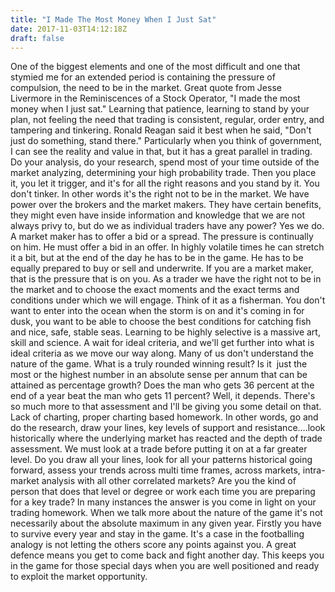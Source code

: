 ```yaml
---
title: "I Made The Most Money When I Just Sat"
date: 2017-11-03T14:12:18Z
draft: false
---
```


One of the biggest elements and one of the most difficult and one that stymied me for an
extended period is containing the pressure of compulsion, the need to be in the market. Great
quote from Jesse Livermore in the Reminiscences of a Stock Operator, "I made the most money
when I just sat." Learning that patience, learning to stand by your plan, not feeling the need that
trading is consistent, regular, order entry, and tampering and tinkering. Ronald Reagan said it best
when he said, "Don't just do something, stand there." Particularly when you think of government,
I can see the reality and value in that, but it has a great parallel in trading. Do your analysis, do
your research, spend most of your time outside of the market analyzing, determining your high
probability trade. Then you place it, you let it trigger, and it's for all the right reasons and you
stand by it. You don't tinker.
In other words it's the right not to be in the market. We have power over the brokers and the
market makers. They have certain benefits, they might even have inside information and
knowledge that we are not always privy to, but do we as individual traders have any power? Yes
we do. A market maker has to offer a bid or a spread. The pressure is continually on him. He must
offer a bid in an offer. In highly volatile times he can stretch it a bit, but at the end of the day he
has to be in the game. He has to be equally prepared to buy or sell and underwrite. If you are a
market maker, that is the pressure that is on you.
As a trader we have the right not to be in the market and to choose the exact moments and the
exact terms and conditions under which we will engage. Think of it as a fisherman. You don't want
to enter into the ocean when the storm is on and it's coming in for dusk, you want to be able to
choose the best conditions for catching fish and nice, safe, stable seas. Learning to be highly
selective is a massive art, skill and science. A wait for ideal criteria, and we'll get further into what
is ideal criteria as we move our way along.
Many of us don't understand the nature of the game. What is a truly rounded winning result? Is it
 just the most or the highest number in an absolute sense per annum that can be attained as
percentage growth? Does the man who gets 36 percent at the end of a year beat the man who
gets 11 percent? Well, it depends. There's so much more to that assessment and I'll be giving you
some detail on that.
Lack of charting, proper charting based homework. In other words, go and do the research, draw
your lines, key levels of support and resistance….look historically where the underlying market has
reacted and the depth of trade assessment. We must look at a trade before putting it on at a far
greater level. Do you draw all your lines, look for all your patterns historical going forward, assess
your trends across multi time frames, across markets, intra-market analysis with all other
correlated markets? Are you the kind of person that does that level or degree or work each time
you are preparing for a key trade? In many instances the answer is you come in light on your
trading homework.
When we talk more about the nature of the game it's not necessarily about the absolute
maximum in any given year. Firstly you have to survive every year and stay in the game. It's a case
in the footballing analogy is not letting the others score any points against you. A great defence
means you get to come back and fight another day. This keeps you in the game for those special
days when you are well positioned and ready to exploit the market opportunity.
